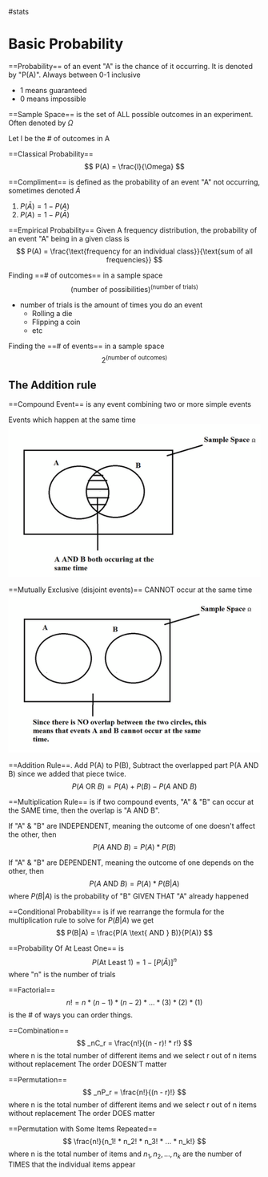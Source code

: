 #stats
# Basic Probability
==Probability== of an event "A" is the chance of it occurring. It is denoted by "P(A)". Always between 0-1 inclusive
* 1 means guaranteed
* 0 means impossible

==Sample Space== is the set of ALL possible outcomes in an experiment. Often denoted by $\Omega$

Let l be the # of outcomes in A

==Classical Probability==
$$ P(A) = \frac{l}{\Omega} $$

==Compliment== is defined as the probability of an event "A" not occurring, sometimes denoted $\bar{A}$
1. $P(\bar{A}) = 1 - P(A)$
2. $P(A) = 1 - P(\bar{A})$

==Empirical Probability== Given A frequency distribution, the probability of an event "A" being in a given class is
$$ P(A) = \frac{\text{frequency for an individual class}}{\text{sum of all frequencies}} $$

Finding ==# of outcomes== in a sample space
$$ \text{(number of possibilities)}^\text{(number of trials)} $$
* number of trials is the amount of times you do an event
	* Rolling a die
	* Flipping a coin
	* etc

Finding the ==# of events== in a sample space
$$ 2^\text{(number of outcomes)} $$

## The Addition rule
==Compound Event== is any event combining two or more simple events

Events which happen at the same time
![](Events_occuring_same_time.png)

==Mutually Exclusive (disjoint events)== CANNOT occur at the same time
![](disjoint_events.png)

==Addition Rule==. Add P(A) to P(B), Subtract the overlapped part P(A AND B) since we added that piece twice. 
$$ P(A \text{ OR } B) = P(A) + P(B) - P(A \text{ AND } B) $$

==Multiplication Rule== is if two compound events, "A" & "B" can occur at the SAME time, then the overlap is "A AND B". 

If "A" & "B" are INDEPENDENT, meaning the outcome of one doesn't affect the other, then
$$ P(A \text{ AND } B) = P(A) * P(B)$$

If "A" & "B" are DEPENDENT, meaning the outcome of one depends on the other, then
$$ P(A \text{ AND } B) = P(A) * P(B|A) $$
where $P(B|A)$ is the probability of "B" GIVEN THAT "A" already happened

==Conditional Probability== is if we rearrange the formula for the multiplication rule to solve for $P(B|A)$ we get
$$ P(B|A) = \frac{P(A \text{ AND } B)}{P(A)} $$

==Probability Of At Least One== is
$$ P(\text{At Least } 1) = 1 - [P(\bar{A})]^{n} $$
where "n" is the number of trials

==Factorial==
$$ n! = n * (n - 1) * (n - 2) * ... * (3) * (2) * (1) $$
is the # of ways you can order things.

==Combination==
$$ _nC_r = \frac{n!}{(n - r)! * r!} $$
where n is the total number of different items and we select r out of n items without replacement
The order DOESN'T matter

==Permutation==
$$ _nP_r = \frac{n!}{(n - r)!} $$
where n is the total number of different items and we select r out of n items without replacement
The order DOES matter

==Permutation with Some Items Repeated==
$$ \frac{n!}{n_1! * n_2! * n_3! * ... * n_k!} $$
where n is the total number of items and $n_1, n_2, ..., n_k$ are the number of TIMES that the individual items appear